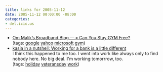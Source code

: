 ```yaml
---
title: links for 2005-11-12
date: 2005-11-12 00:00:00 -08:00
categories:
- del.icio.us
---
```


<ul class="delicious">
	<li>
		<div class="delicious-link"><a href="http://gigaom.com/2005/11/11/can-you-stay-gym-free/">Om Malik’s Broadband Blog — » Can You Stay GYM Free?</a></div>
		<div class="delicious-tags">(tags: <a href="http://del.icio.us/torrez/google">google</a> <a href="http://del.icio.us/torrez/yahoo">yahoo</a> <a href="http://del.icio.us/torrez/microsoft">microsoft</a> <a href="http://del.icio.us/torrez/gym">gym</a>)</div>
	</li>
	<li>
		<div class="delicious-link"><a href="http://www.unix-girl.com/blog/archives/2005/11/working_for_a_b.html">kasia in a nutshell: Working for a bank is a little different</a></div>
		<div class="delicious-extended">I think this happened to me too. I went into work like always only to find nobody here. No big deal. I'm working tomorrrow, too.</div>
		<div class="delicious-tags">(tags: <a href="http://del.icio.us/torrez/holiday">holiday</a> <a href="http://del.icio.us/torrez/veteransday">veteransday</a> <a href="http://del.icio.us/torrez/work">work</a>)</div>
	</li>
</ul>
